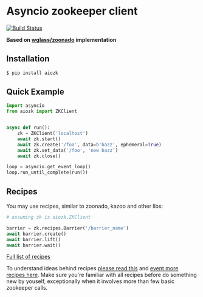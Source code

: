 # Asyncio zookeeper client

[![Build Status](https://travis-ci.org/tipsi/aiozk.svg?branch=master)](https://travis-ci.org/tipsi/aiozk)

**Based on [wglass/zoonado](https://github.com/wglass/zoonado/tree/master/zoonado) implementation**

## Installation

```bash
$ pip install aiozk
```


## Quick Example

```python
import asyncio
from aiozk import ZKClient


async def run():
    zk = ZKClient('localhost')
    await zk.start()
    await zk.create('/foo', data=b'bazz', ephemeral=True)
    await zk.set_data('/foo', 'new bazz')
    await zk.close()

loop = asyncio.get_event_loop()
loop.run_until_complete(run())
```

## Recipes

You may use recipes, similar to zoonado, kazoo and other libs:

```python
# assuming zk is aiozk.ZKClient

barrier = zk.recipes.Barrier('/barrier_name')
await barrier.create()
await barrier.lift()
await barrier.wait()
```

[Full list of recipes](https://github.com/tipsi/aiozk/tree/master/aiozk/recipes)

To understand ideas behind recipes [please read this](https://zookeeper.apache.org/doc/trunk/recipes.html) and [event more recipes here](http://curator.apache.org/curator-recipes/index.html). Make sure you're familiar with all recipes before do something new by youself, exceptionally when it involves more than few basic zookeeper calls.
